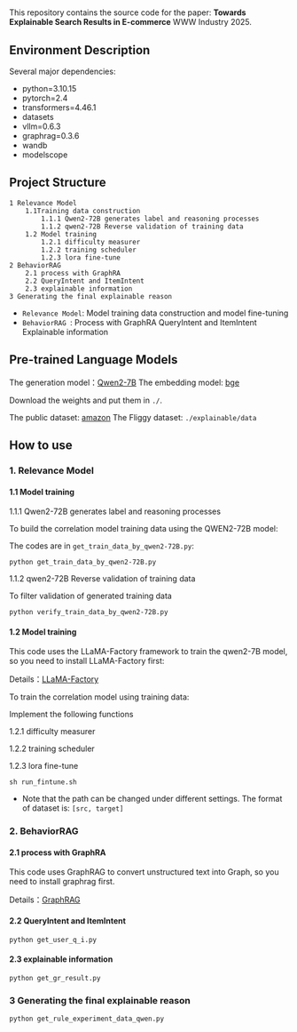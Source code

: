 # 

This repository contains the source code for the paper: **Towards Explainable Search Results in E-commerce** WWW Industry 2025.

## Environment Description

Several major dependencies:

- python=3.10.15 
- pytorch=2.4
- transformers=4.46.1
- datasets
- vllm=0.6.3
- graphrag=0.3.6
- wandb
- modelscope

## Project Structure

    1 Relevance Model
        1.1Training data construction
            1.1.1 Qwen2-72B generates label and reasoning processes
            1.1.2 qwen2-72B Reverse validation of training data
        1.2 Model training
            1.2.1 difficulty measurer
            1.2.2 training scheduler
            1.2.3 lora fine-tune
    2 BehaviorRAG 
        2.1 process with GraphRA
        2.2 QueryIntent and ItemIntent
        2.3 explainable information
    3 Generating the final explainable reason

- `Relevance Model`:   Model training data construction and model fine-tuning
- `BehaviorRAG `:  Process with GraphRA  QueryIntent and ItemIntent Explainable information


    



## Pre-trained Language Models

The generation model：[Qwen2-7B](https://www.modelscope.cn/models/Qwen/Qwen2-7B-Instruct)
The embedding model: [bge](https://www.modelscope.cn/models/BAAI/bge-m3)

Download the weights and put them in `./`.

The public dataset: [amazon](https://amazon-reviews-2023.github.io/)
The Fliggy dataset:  `./explainable/data`


## How to use

### 1. Relevance Model

#### 1.1 Model training

1.1.1 Qwen2-72B generates label and reasoning processes

To build the correlation model training data using the QWEN2-72B model:            

The codes are in `get_train_data_by_qwen2-72B.py`:

```Run the following code：
python get_train_data_by_qwen2-72B.py
```

1.1.2 qwen2-72B Reverse validation of training data

To filter validation of generated training data

```Run the following code：
python verify_train_data_by_qwen2-72B.py
```

#### 1.2 Model training

This code uses the LLaMA-Factory framework to train the qwen2-7B model, so you need to install LLaMA-Factory first:

Details：[LLaMA-Factory](https://github.com/hiyouga/LLaMA-Factory/blob/main/README_zh.md)

To train the correlation model using training data:

Implement the following functions

1.2.1 difficulty measurer

1.2.2 training scheduler

1.2.3 lora fine-tune

```Run the following code：
sh run_fintune.sh
```
-  Note that the path can be changed under different settings. The format of dataset is: `[src, target]`


### 2. BehaviorRAG 

#### 2.1 process with GraphRA

This code uses GraphRAG to convert unstructured text into Graph, so you need to install graphrag first.

Details：[GraphRAG](https://github.com/microsoft/graphrag)

#### 2.2 QueryIntent and ItemIntent

```Run the following code：
python get_user_q_i.py
```
#### 2.3 explainable information

```Run the following code：
python get_gr_result.py
```

        
### 3 Generating the final explainable reason
```Run the following code：
python get_rule_experiment_data_qwen.py
```

